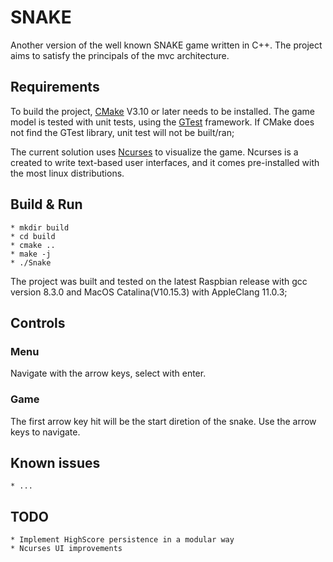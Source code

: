 # SNAKE
Another version of the well known SNAKE game written in C++.
The project aims to satisfy the principals of the mvc architecture.

## Requirements
To build the project, [CMake](https://cmake.org) V3.10 or later needs to be installed.
The game model is tested with unit tests, using the [GTest](https://github.com/google/googletest) framework.
If CMake does not find the GTest library, unit test will not be built/ran;

The current solution uses [Ncurses](https://tldp.org/HOWTO/NCURSES-Programming-HOWTO/) to visualize the game.
Ncurses is a created to write text-based user interfaces, and it comes pre-installed with the most linux distributions.

## Build & Run
    * mkdir build
    * cd build
    * cmake ..
    * make -j
    * ./Snake

The project was built and tested on the latest Raspbian release with gcc version 8.3.0
and MacOS Catalina(V10.15.3) with AppleClang 11.0.3;

## Controls
### Menu
Navigate with the arrow keys, select with enter.

### Game
The first arrow key hit will be the start diretion of the snake. Use the arrow keys to navigate.

## Known issues
    * ...

## TODO
    * Implement HighScore persistence in a modular way
    * Ncurses UI improvements
